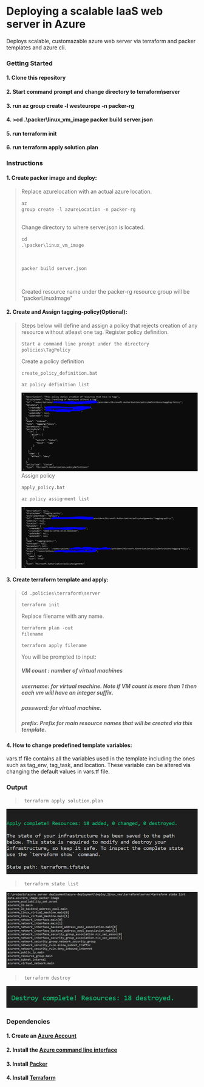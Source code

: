 # Deploying a scalable IaaS web server in Azure
<p>Deploys scalable, customazable azure web server via terraform and packer templates and azure cli.</p>

### Getting Started
#### 1. Clone this repository
#### 2. Start command prompt and change directory to terraform\server
#### 3. run az group create -l westeurope -n packer-rg
#### 4. >cd .\packer\linux_vm_image packer build server.json
#### 5. run terraform init 
#### 6. run terraform apply solution.plan
### Instructions
#### 1. Create packer image and deploy:
>Replace azurelocation with an actual azure location. <pre><code>az group create -l azureLocation -n packer-rg </code></pre> <br/>
>Change directory to where server.json is located. <pre><code>cd .\packer\linux_vm_image</code> </pre> <br/>
><pre><code>packer build server.json </code></pre> <br/>
>Created resource name under the packer-rg resource group will be "packerLinuxImage"
#### 2. Create and Assign tagging-policy(Optional): </li>
> Steps below will define and assign a policy that rejects creation of any resource without atleast one tag.
>Register policy definition.  <pre><code>Start a command line prompt under the directory policies\TagPolicy</code> </pre> 
> Create a policy definition <pre><code>create_policy_definition.bat</code></pre>
> <pre><code>az policy definition list</code></pre> 
> ![Policy definition](https://github.com/sonercand/azure-deployment/blob/project1/tagging_policy_definition.PNG "Created Azure Policy definition")
> Assign policy <pre><code>apply_policy.bat</code></pre> 
> <pre><code>az policy assignment list</code></pre> 
> ![Policy assignment](https://github.com/sonercand/azure-deployment/blob/project1/tagging_policy_assignment.PNG "Created Azure Policy assignment")
#### 3. Create terraform template and apply:
><pre><code>Cd .policies\terraform\server</code></pre> 
><pre><code>terraform init</code></pre> 
>Replace filename with any name.<pre><code>terraform plan -out filename </code></pre> 
><pre><code>terraform apply filename</code></pre> 
>You will be prompted to input:
> ##### VM count : number of virtual machines
> ##### username: for virtual machine. Note if VM count is more than 1 then each vm will have an integer suffix.
> ##### password: for virtual machine.
> ##### prefix: Prefix for main resource names that will be created via this template.
#### 4. How to change predefined template variables:
<p>vars.tf file contains all the variables used in the template including the ones such as tag_env, tag_task, and location. These variable can be altered via changing the default values in vars.tf file.
</p>

### Output

><pre><code> terraform apply solution.plan </code></pre> 
![Apply solution plan](https://github.com/sonercand/azure-deployment/blob/project1/terraform_apply.PNG "Apply Solution.plan")
><pre><code> terraform state list   </code></pre> 
![Statelist](https://github.com/sonercand/azure-deployment/blob/project1/terraform_state_list.PNG "Statelist")
><pre><code> terraform destroy    </code></pre> 
![Destroy](https://github.com/sonercand/azure-deployment/blob/project1/terraform_destroy.PNG "Destroy")

### Dependencies
#### 1. Create an [Azure Account](https://portal.azure.com) 
#### 2. Install the [Azure command line interface](https://docs.microsoft.com/en-us/cli/azure/install-azure-cli?view=azure-cli-latest)
#### 3. Install [Packer](https://www.packer.io/downloads)
#### 4. Install [Terraform](https://www.terraform.io/downloads.html)
